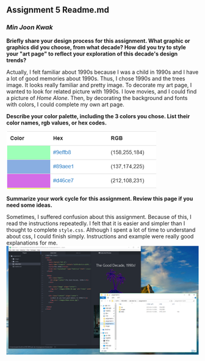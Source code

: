 ## **Assignment 5 Readme.md**
### **_Min Joon Kwak_**

**Briefly share your design process for this assignment. What graphic or graphics did you choose, from what decade?
 How did you try to style your "art page" to reflect your exploration of this decade's design trends?**

 Actually, I felt familiar about 1990s because I was a child in 1990s and I have a lot of good memories about 1990s. Thus, I chose 1990s and the trees image. It looks really familiar and pretty image. To decorate my art page, I wanted to look for related picture with 1990s. I love movies, and I could find a picture of _Home Alone_. Then, by decorating the background and fonts with colors, I could complete my own art page.

**Describe your color palette, including the 3 colors you chose. List their color names, rgb values, or hex codes.**

![image](./images/color_list.png)

**Summarize your work cycle for this assignment. Review this page if you need some ideas.**

Sometimes, I suffered confusion about this assignment.
Because of this, I read the instructions repeatedly. I felt that it is easier and simpler than I thought to complete ```style.css```. Although I spent a lot of time to understand about css, I could finish simply. Instructions and example were really good explanations for me.
![image](./images/screenshot.png)
